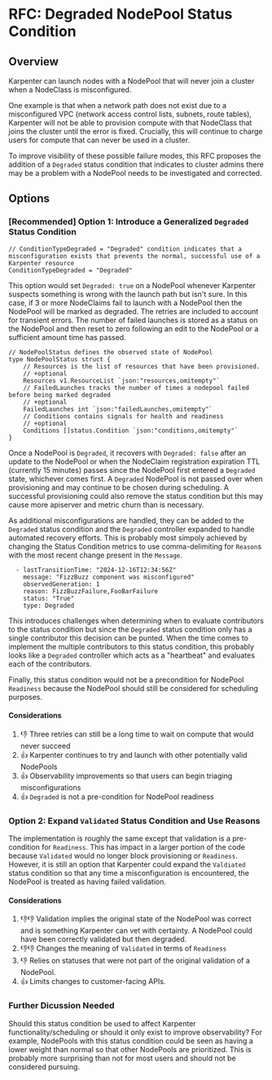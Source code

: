 # RFC: Degraded NodePool Status Condition

## Overview

Karpenter can launch nodes with a NodePool that will never join a cluster when a NodeClass is misconfigured.

One example is that when a network path does not exist due to a misconfigured VPC (network access control lists, subnets, route tables), Karpenter will not be able to provision compute with that NodeClass that joins the cluster until the error is fixed. Crucially, this will continue to charge users for compute that can never be used in a cluster.

To improve visibility of these possible failure modes, this RFC proposes the addition of a `Degraded` status condition that indicates to cluster admins there may be a problem with a NodePool needs to be investigated and corrected.

## Options

### [Recommended] Option 1: Introduce a Generalized `Degraded` Status Condition

```
// ConditionTypeDegraded = "Degraded" condition indicates that a misconfiguration exists that prevents the normal, successful use of a Karpenter resource
ConditionTypeDegraded = "Degraded"
```

This option would set `Degraded: true` on a NodePool whenever Karpenter suspects something is wrong with the launch path but isn't sure. In this case, if 3 or more NodeClaims fail to launch with a NodePool then the NodePool will be marked as degraded. The retries are included to account for transient errors. The number of failed launches is stored as a status on the NodePool and then reset to zero following an edit to the NodePool or a sufficient amount time has passed.

```
// NodePoolStatus defines the observed state of NodePool
type NodePoolStatus struct {
	// Resources is the list of resources that have been provisioned.
	// +optional
	Resources v1.ResourceList `json:"resources,omitempty"`
	// FailedLaunches tracks the number of times a nodepool failed before being marked degraded
	// +optional
	FailedLaunches int `json:"failedLaunches,omitempty"`
	// Conditions contains signals for health and readiness
	// +optional
	Conditions []status.Condition `json:"conditions,omitempty"`
}
```

Once a NodePool is `Degraded`, it recovers with `Degraded: false` after an update to the NodePool or when the NodeClaim registration expiration TTL (currently 15 minutes) passes since the NodePool first entered a `Degraded` state, whichever comes first. A `Degraded` NodePool is not passed over when provisioning and may continue to be chosen during scheduling. A successful provisioning could also remove the status condition but this may cause more apiserver and metric churn than is necessary.

As additional misconfigurations are handled, they can be added to the `Degraded` status condition and the `Degraded` controller expanded to handle automated recovery efforts. This is probably most simpoly achieved by changing the Status Condition metrics to use comma-delimiting for `Reason`s with the most recent change present in the `Message`.

```
  - lastTransitionTime: "2024-12-16T12:34:56Z"
    message: "FizzBuzz component was misconfigured"
    observedGeneration: 1
    reason: FizzBuzzFailure,FooBarFailure
    status: "True"
    type: Degraded
```

This introduces challenges when determining when to evaluate contributors to the status condition but since the `Degraded` status condition only has a single contributor this decision can be punted. When the time comes to implement the multiple contributors to this status condition, this probably looks like a `Degraded` controller which acts as a "heartbeat" and evaluates each of the contributors.

Finally, this status condition would not be a precondition for NodePool `Readiness` because the NodePool should still be considered for scheduling purposes.

#### Considerations

1. 👎 Three retries can still be a long time to wait on compute that would never succeed
2. 👍 Karpenter continues to try and launch with other potentially valid NodePools
3. 👍 Observability improvements so that users can begin triaging misconfigurations
4. 👍 `Degraded` is not a pre-condition for NodePool readiness

### Option 2: Expand `Validated` Status Condition and Use Reasons

The implementation is roughly the same except that validation is a pre-condition for `Readiness`. This has impact in a larger portion of the code because `Validated` would no longer block provisioning or `Readiness`. However, it is still an option that Karpenter could expand the `Valdiated` status condition so that any time a misconfiguration is encountered, the NodePool is treated as having failed validation.

#### Considerations

1. 👎👎 Validation implies the original state of the NodePool was correct and is something Karpenter can vet with certainty. A NodePool could have been correctly validated but then degraded.
2. 👎👎 Changes the meaning of `Validated` in terms of `Readiness`
2. 👎 Relies on statuses that were not part of the original validation of a NodePool.
3. 👍 Limits changes to customer-facing APIs.

### Further Dicussion Needed

Should this status condition be used to affect Karpenter functionality/scheduling or should it only exist to improve observability? For example, NodePools with this status condition could be seen as having a lower weight than normal so that other NodePools are prioritized. This is probably more surprising than not for most users and should not be considered pursuing.
